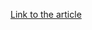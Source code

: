 [Link to the article](https://blog.fox-it.com/2019/03/27/psixbot-the-evolution-of-a-modular-net-bot/)
